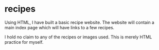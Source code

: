 # recipes
Using HTML, I have built a basic recipe website.
The website will contain a main index page which will have links to a few recipes.


I hold no claim to any of the recipes or images used. This is merely HTML practice for myself.